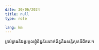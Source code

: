 ```yaml
---
date: 30/06/2024
title: null
type: role

lang: km
---
```


គ្រប់គ្រងនិងប្រមូលផ្តុំទិន្នន័យពាក់ព័ន្ធនឹងសន្តិសុខឌីជីថល។
